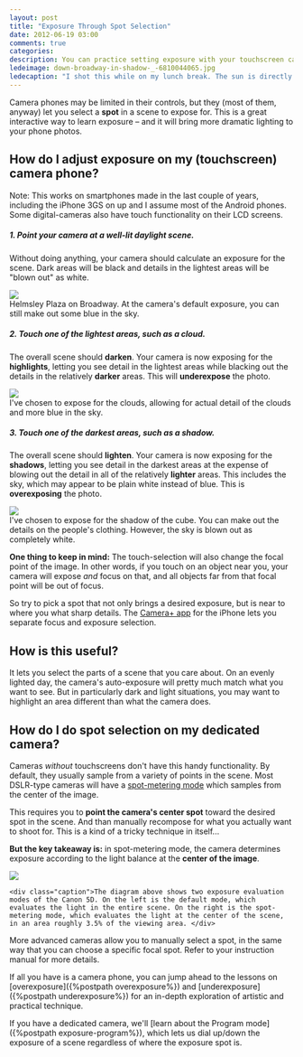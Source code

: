 ```yaml
---
layout: post
title: "Exposure Through Spot Selection"
date: 2012-06-19 03:00
comments: true
categories: 
description: You can practice setting exposure with your touchscreen camera phone
ledeimage: down-broadway-in-shadow-_-6810044065.jpg
ledecaption: "I shot this while on my lunch break. The sun is directly overhead and the tight row of skyscrapers along Broadway near Wall Street creates a focused chasm of light. Here, I've selected the sky as the exposure spot, which is why there is detail in the bright sky and everything else is just shadow"
---
```


Camera phones may be limited in their controls, but they (most of them, anyway) let you select a **spot** in a scene to expose for. This is a great interactive way to learn exposure &ndash; and it will bring more dramatic lighting to your phone photos.

<!--more-->


## How do I adjust exposure on my (touchscreen) camera phone?

Note: This works on smartphones made in the last couple of years, including the iPhone 3GS on up and I assume most of the Android phones. Some digital-cameras also have touch functionality on their LCD screens.


##### 1. Point your camera at a well-lit daylight scene.
Without doing anything, your camera should calculate an exposure for the scene. Dark areas will be black and details in the lightest areas will be "blown out" as white. 

<div class="imgwrap medium">
	<img src="{{site.graphics_dir}}/cube-plaza-middle.jpg">
	<div class="caption">Helmsley Plaza on Broadway. At the camera's default exposure, you can still make out some blue in the sky.</div>
</div>


##### 2. Touch one of the lightest areas, such as a cloud. 
The overall scene should **darken**. Your camera is now exposing for the **highlights**, letting you see detail in the lightest areas while blacking out the details in the relatively **darker** areas. This will **underexpose** the photo.

<div class="imgwrap medium">
	<img src="{{site.graphics_dir}}/cube-plaza-under.jpg">
	<div class="caption">I've chosen to expose for the clouds, allowing for actual detail of the clouds and more blue in the sky.</div>
</div>


##### 3. Touch one of the darkest areas, such as a shadow. 
The overall scene should **lighten**. Your camera is now exposing for the **shadows**, letting you see detail in the darkest areas at the expense of blowing out the detail in all of the relatively **lighter** areas. This includes the sky, which may appear to be plain white instead of blue. This is **overexposing** the photo.

<div class="imgwrap medium">
	<img src="{{site.graphics_dir}}/cube-plaza-over.jpg">
	<div class="caption">I've chosen to expose for the shadow of the cube. You can make out the details on the people's clothing. However, the sky is blown out as completely white.</div>
	
</div>


**One thing to keep in mind:** The touch-selection will also change the focal point of the image. In other words, if you touch on an object near you, your camera will expose *and* focus on that, and all objects far from that focal point will be out of focus. 

So try to pick a spot that not only brings a desired exposure, but is near to where you what sharp details. The [Camera+ app](http://campl.us/ "Camera+ ...the ultimate photo app") for the iPhone lets you separate focus and exposure selection. 


## How is this useful?
It lets you select the parts of a scene that you care about. On an evenly lighted day, the camera's auto-exposure will pretty much match what you want to see. But in particularly dark and light situations, you may want to highlight an area different than what the camera does.


## How do I do spot selection on my dedicated camera?
Cameras *without* touchscreens don't have this handy functionality. By default, they usually sample from a variety of points in the scene. Most DSLR-type cameras will have a [spot-metering mode](http://en.wikipedia.org/wiki/Metering_mode) which samples from the center of the image. 

This requires you to **point the camera's center spot** toward the desired spot in the scene. And than manually recompose for what you actually want to shoot for. This is a kind of a tricky technique in itself...

**But the key takeaway is:** in spot-metering mode, the camera determines exposure according to the light balance at the **center of the image**.

<div class="imgwrap medium">
	<img src="{{site.graphics_dir}}/canon-5d-metering.png">
	
	<div class="caption">The diagram above shows two exposure evaluation modes of the Canon 5D. On the left is the default mode, which evaluates the light in the entire scene. On the right is the spot-metering mode, which evaluates the light at the center of the scene, in an area roughly 3.5% of the viewing area. </div>
</div>

More advanced cameras allow you to manually select a spot, in the same way that you can choose a specific focal spot. Refer to your instruction manual for more details.

If all you have is a camera phone, you can jump ahead to the lessons on [overexposure]({%postpath overexposure%}) and [underexposure]({%postpath underexposure%}) for an in-depth exploration of artistic and practical technique.

If you have a dedicated camera, we'll [learn about the Program mode]({%postpath exposure-program%}), which lets us dial up/down the exposure of a scene regardless of where the exposure spot is.



